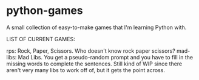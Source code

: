 # python-games
A small collection of easy-to-make games that I'm learning Python with.

LIST OF CURRENT GAMES:

rps: Rock, Paper, Scissors. Who doesn't know rock paper scissors?
mad-libs: Mad Libs. You get a pseudo-random prompt and you have to fill in the missing words to complete the sentences. Still kind of WIP since there aren't very many libs to work off of, but it gets the point across. 